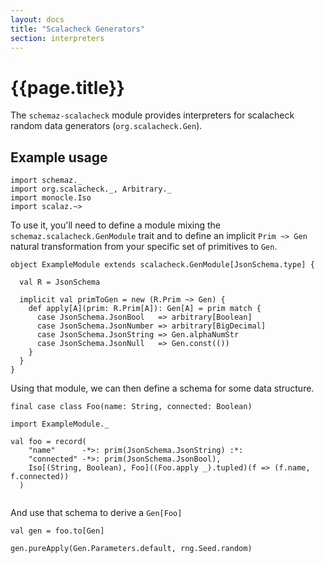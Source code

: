 ```yaml
---
layout: docs
title: "Scalacheck Generators"
section: interpreters
---
```


# {{page.title}}

The `schemaz-scalacheck` module provides interpreters for scalacheck random data generators (`org.scalacheck.Gen`).

## Example usage

```tut:silent
import schemaz._
import org.scalacheck._, Arbitrary._
import monocle.Iso
import scalaz.~>
```

To use it, you'll need to define a module mixing the `schemaz.scalacheck.GenModule` trait and to define an implicit `Prim ~> Gen` natural transformation from your specific set of primitives to `Gen`.

```tut:silent
object ExampleModule extends scalacheck.GenModule[JsonSchema.type] {
  
  val R = JsonSchema

  implicit val primToGen = new (R.Prim ~> Gen) {
    def apply[A](prim: R.Prim[A]): Gen[A] = prim match {
      case JsonSchema.JsonBool   => arbitrary[Boolean]
      case JsonSchema.JsonNumber => arbitrary[BigDecimal]
      case JsonSchema.JsonString => Gen.alphaNumStr
      case JsonSchema.JsonNull   => Gen.const(())
    }
  }
}
```

Using that module, we can then define a schema for some data structure.

```tut:silent
final case class Foo(name: String, connected: Boolean)

import ExampleModule._

val foo = record(
    "name"      -*>: prim(JsonSchema.JsonString) :*:
    "connected" -*>: prim(JsonSchema.JsonBool),
    Iso[(String, Boolean), Foo]((Foo.apply _).tupled)(f => (f.name, f.connected))
  )
  
```

And use that schema to derive a `Gen[Foo]`

```tut
val gen = foo.to[Gen]

gen.pureApply(Gen.Parameters.default, rng.Seed.random)
```
